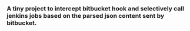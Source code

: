 ### A tiny project to intercept bitbucket hook and selectively call jenkins jobs based on the parsed json content sent by bitbucket.